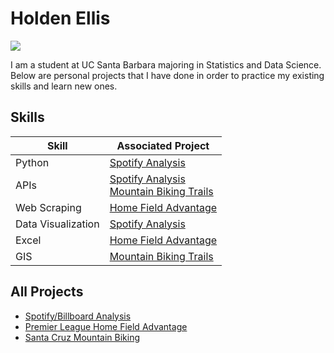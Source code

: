 # Holden Ellis
<a href="www.linkedin.com/in/holden-ellis-74b820282"><img src="https://img.shields.io/badge/-LinkedIn-0072b1?&style=for-the-badge&logo=linkedin&logoColor=white" /></a>

I am a student at UC Santa Barbara majoring in Statistics and Data Science. Below are personal projects that I have done in order to practice my existing skills and learn new ones. 

## Skills

| Skill              | Associated Project |
|--------------------|----------------------------|
| Python             | <a href="https://github.com/holdenellismain/SpotifyBillboard">Spotify Analysis</a>|
| APIs               | <a href="https://github.com/holdenellismain/SpotifyBillboard">Spotify Analysis</a><br><a href="https://github.com/holdenellismain/SCMountainBiking">Mountain Biking Trails</a>|
| Web Scraping       | <a href="https://github.com/holdenellismain/HomeFieldAdvantage">Home Field Advantage</a>|
| Data Visualization | <a href="https://github.com/holdenellismain/SpotifyBillboard">Spotify Analysis</a>|
| Excel              | <a href="https://github.com/holdenellismain/HomeFieldAdvantage">Home Field Advantage</a>|
| GIS                | <a href="https://github.com/holdenellismain/SCMountainBiking">Mountain Biking Trails</a> |                         

## All Projects
- <a href="https://github.com/holdenellismain/SpotifyBillboard">Spotify/Billboard Analysis</a>
- <a href="https://github.com/holdenellismain/HomeFieldAdvantage">Premier League Home Field Advantage</a>
- <a href="https://github.com/holdenellismain/SCMountainBiking">Santa Cruz Mountain Biking</a>
